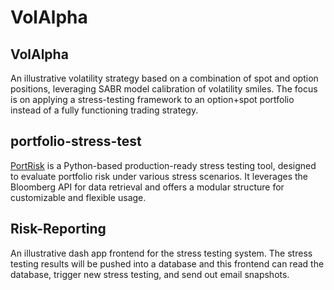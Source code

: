 # VolAlpha

## VolAlpha
An illustrative volatility strategy based on a combination of spot and option positions, leveraging SABR model calibration of volatility smiles. The focus is on applying a stress-testing framework to an option+spot portfolio instead of a fully functioning trading strategy.

## portfolio-stress-test
[PortRisk](https://github.com/BilalBAI/portfolio-stress-test) is a Python-based production-ready stress testing tool, designed to evaluate portfolio risk under various stress scenarios. It leverages the Bloomberg API for data retrieval and offers a modular structure for customizable and flexible usage.

## Risk-Reporting
An illustrative dash app frontend for the stress testing system. 
The stress testing results will be pushed into a database and this frontend can read the database, trigger new stress testing, and send out email snapshots.